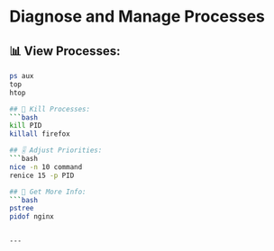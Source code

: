 # Diagnose and Manage Processes

## 📊 View Processes:
```bash
ps aux
top
htop

## 🧨 Kill Processes:
```bash
kill PID
killall firefox

## 🎚 Adjust Priorities:
```bash
nice -n 10 command
renice 15 -p PID

## 🔎 Get More Info:
```bash
pstree
pidof nginx


---